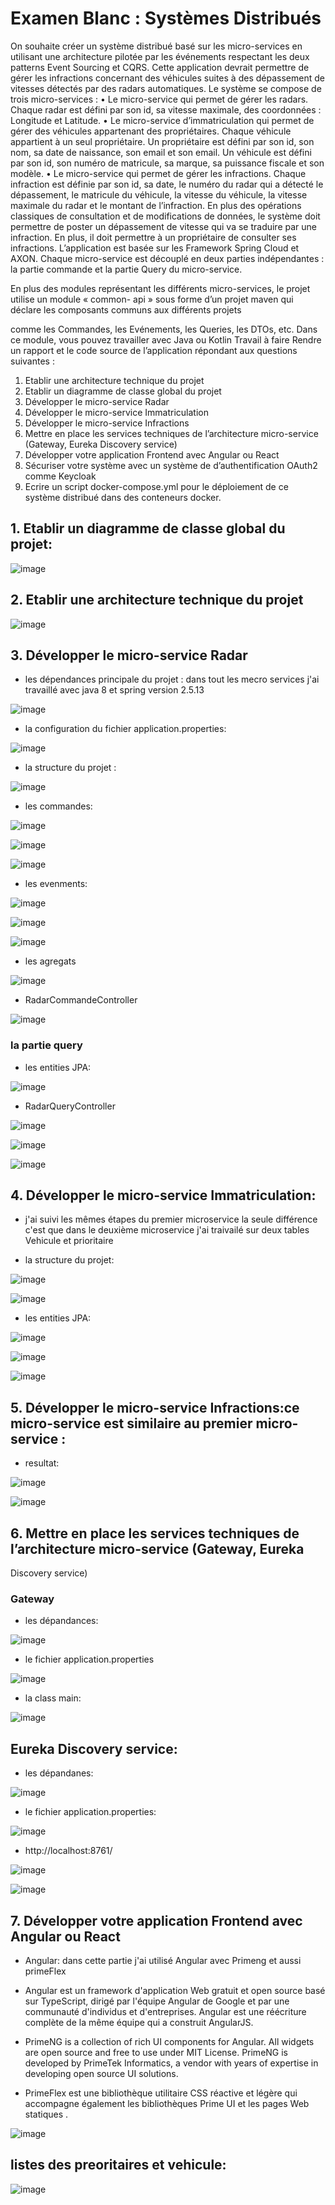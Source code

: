 # Examen Blanc : Systèmes Distribués
On souhaite créer un système distribué basé sur les micro-services en utilisant une architecture pilotée
par les événements respectant les deux patterns Event Sourcing et CQRS. Cette application devrait
permettre de gérer les infractions concernant des véhicules suites à des dépassement de vitesses
détectés par des radars automatiques. Le système se compose de trois micro-services :
• Le micro-service qui permet de gérer les radars. Chaque radar est défini par son id, sa vitesse
maximale, des coordonnées : Longitude et Latitude.
• Le micro-service d’immatriculation qui permet de gérer des véhicules appartenant des
propriétaires. Chaque véhicule appartient à un seul propriétaire. Un propriétaire est défini par
son id, son nom, sa date de naissance, son email et son email. Un véhicule est défini par son
id, son numéro de matricule, sa marque, sa puissance fiscale et son modèle.
• Le micro-service qui permet de gérer les infractions. Chaque infraction est définie par son id,
sa date, le numéro du radar qui a détecté le dépassement, le matricule du véhicule, la vitesse
du véhicule, la vitesse maximale du radar et le montant de l’infraction.
En plus des opérations classiques de consultation et de modifications de données, le système doit
permettre de poster un dépassement de vitesse qui va se traduire par une infraction. En plus, il doit
permettre à un propriétaire de consulter ses infractions.
L’application est basée sur les Framework Spring Cloud et AXON. Chaque micro-service est découplé
en deux parties indépendantes : la partie commande et la partie Query du micro-service.

En plus des modules représentant les différents micro-services, le projet utilise un module « common-
api » sous forme d’un projet maven qui déclare les composants communs aux différents projets

comme les Commandes, les Evénements, les Queries, les DTOs, etc. Dans ce module, vous pouvez
travailler avec Java ou Kotlin
Travail à faire
Rendre un rapport et le code source de l’application répondant aux questions suivantes :
1. Etablir une architecture technique du projet
2. Etablir un diagramme de classe global du projet
3. Développer le micro-service Radar
4. Développer le micro-service Immatriculation
5. Développer le micro-service Infractions
6. Mettre en place les services techniques de l’architecture micro-service (Gateway, Eureka
Discovery service)
7. Développer votre application Frontend avec Angular ou React
8. Sécuriser votre système avec un système de d’authentification OAuth2 comme Keycloak
9. Ecrire un script docker-compose.yml pour le déploiement de ce système distribué dans des
conteneurs docker.

## 1. Etablir un diagramme de classe global du projet:

![image](https://user-images.githubusercontent.com/73759527/209451610-eea1fbc8-37a5-41c9-b6ff-c82440a94047.png)


## 2. Etablir une architecture technique du projet

![image](https://user-images.githubusercontent.com/73759527/209451630-ac631e49-d9b2-4b53-a623-33760f3b40da.png)



## 3. Développer le micro-service Radar

* les dépendances principale du projet : dans tout les mecro services j'ai travaillé avec java 8 et spring version 2.5.13

![image](https://user-images.githubusercontent.com/73759527/209448502-a4417a98-2a9d-4d1b-849b-8b43c160c6e4.png)

* la configuration du fichier application.properties:

![image](https://user-images.githubusercontent.com/73759527/209448523-6decda40-010f-4ce4-8cf2-ab71259fec0f.png)

* la structure du projet :

![image](https://user-images.githubusercontent.com/73759527/209448544-51f02730-a171-4a95-a4fe-009a61aaf280.png)

* les commandes:

![image](https://user-images.githubusercontent.com/73759527/209448567-1ef732b2-9fc5-437d-9192-aa311abd498c.png)

![image](https://user-images.githubusercontent.com/73759527/209448571-6837a199-3381-423f-9891-6b58a58fbc1e.png)

![image](https://user-images.githubusercontent.com/73759527/209448579-6a33258b-4b2b-4aa4-9686-95e357238a6b.png)

* les evenments:

![image](https://user-images.githubusercontent.com/73759527/209448599-9ae4b181-8aae-4975-993f-6955e4b5d390.png)

![image](https://user-images.githubusercontent.com/73759527/209448604-4be4afcb-2af7-4a63-99ce-33ddff72737c.png)

![image](https://user-images.githubusercontent.com/73759527/209448610-b5bc95dd-1f15-4ec5-a34f-7f391b97511b.png)

* les agregats

![image](https://user-images.githubusercontent.com/73759527/209448639-2ffbb4f1-03dc-4249-9ebe-d9ca3b6b9fa1.png)

* RadarCommandeController

![image](https://user-images.githubusercontent.com/73759527/209448657-cf064cd0-5400-4dde-9fc3-141ab7c79c5a.png)


### la partie query
* les entities JPA:

![image](https://user-images.githubusercontent.com/73759527/209448699-0ba526cf-f768-4bf6-a8ad-8cf484b66698.png)

* RadarQueryController

![image](https://user-images.githubusercontent.com/73759527/209448714-85a9376d-0b11-468d-adc5-1eb5f2758119.png)

![image](https://user-images.githubusercontent.com/73759527/209448733-51faf054-776b-48a7-959a-3b1738b9529f.png)

![image](https://user-images.githubusercontent.com/73759527/209448743-741bd855-b68e-4ab1-a02d-3dc9e4b37d03.png)



## 4. Développer le micro-service Immatriculation:
* j'ai suivi les mêmes étapes du premier microservice la seule différence c'est que dans le deuxième microservice j'ai traivailé sur deux tables Vehicule et prioritaire

* la structure du projet:

![image](https://user-images.githubusercontent.com/73759527/209448866-a8398da5-2718-4dc1-bb19-ba97509ec53e.png)


![image](https://user-images.githubusercontent.com/73759527/209448883-39fa5798-8b6b-4efc-8eb8-058b0d3f760b.png)

* les entities JPA:

![image](https://user-images.githubusercontent.com/73759527/209448904-0ad104d2-bfd9-469e-b2d2-1e6d1eab56cd.png)

![image](https://user-images.githubusercontent.com/73759527/209448912-3283d755-984b-4af8-96ad-8d8ea8f83c06.png)

![image](https://user-images.githubusercontent.com/73759527/209448942-383768a6-ef52-4f46-9aad-b2ffcc857af5.png)

## 5. Développer le micro-service Infractions:ce micro-service est similaire au premier micro-service :

* resultat:

![image](https://user-images.githubusercontent.com/73759527/209449043-6374ff49-ac62-432c-8182-0ae92b8d0037.png)


![image](https://user-images.githubusercontent.com/73759527/209449066-c7ef6447-3b86-4859-a313-687d544b70ed.png)


## 6. Mettre en place les services techniques de l’architecture micro-service (Gateway, Eureka
Discovery service)


### Gateway

*  les dépandances:

![image](https://user-images.githubusercontent.com/73759527/209449102-fc53525d-00d8-4b7f-92a7-7a03cb7c9a75.png)

* le fichier application.properties

![image](https://user-images.githubusercontent.com/73759527/209449108-4ad4c0c2-4fdf-421d-9200-249acafa26ee.png)

* la class main:

![image](https://user-images.githubusercontent.com/73759527/209449122-95f8af5d-ca0e-491f-8e4b-e41d6fac3e15.png)

##  Eureka Discovery service:

* les dépandanes:

![image](https://user-images.githubusercontent.com/73759527/209449166-023ecc29-f705-47c1-bbce-f2e04eb36885.png)


* le fichier application.properties:

![image](https://user-images.githubusercontent.com/73759527/209449210-44fcd4e6-9228-4cad-82d5-e9253c81bf69.png)

* http://localhost:8761/

![image](https://user-images.githubusercontent.com/73759527/209449247-ec36ed3c-c609-480e-9f42-e9f4003ab2ca.png)

![image](https://user-images.githubusercontent.com/73759527/209449272-4da4edba-963e-4ced-90d1-b8a15c1d3721.png)


## 7. Développer votre application Frontend avec Angular ou React

* Angular: dans cette partie j'ai utilisé Angular avec Primeng et aussi primeFlex

* Angular est un framework d'application Web gratuit et open source basé sur TypeScript, dirigé par l'équipe Angular de Google et par une communauté d'individus et d'entreprises. Angular est une réécriture complète de la même équipe qui a construit AngularJS.

* PrimeNG is a collection of rich UI components for Angular. All widgets are open source and free to use under MIT License. PrimeNG is developed by PrimeTek Informatics, a vendor with years of expertise in developing open source UI solutions.

* PrimeFlex est une bibliothèque utilitaire CSS réactive et légère qui accompagne également les bibliothèques Prime UI et les pages Web statiques .

![image](https://user-images.githubusercontent.com/73759527/209449560-3658f4c8-7b2e-426b-a705-6a66c8c5c12e.png)

## listes des preoritaires et vehicule:

![image](https://user-images.githubusercontent.com/73759527/209451672-aa18ed1e-08ed-4615-a870-cf085daff147.png)






















